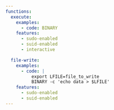 ```yaml
---
functions:
  execute:
    examples:
      - code: BINARY
    features:
      - sudo-enabled
      - suid-enabled
      - interactive

  file-write:
    examples:
      - code: |
          export LFILE=file_to_write
          BINARY -c 'echo data > $LFILE'
    features:
      - sudo-enabled
      - suid-enabled
---
```

